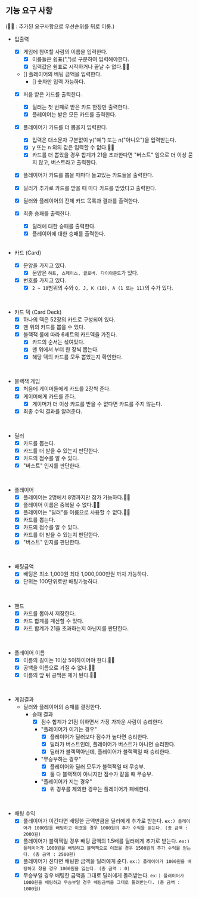 
## 기능 요구 사항
(🫸🏻 : 추가된 요구사항으로 우선순위를 뒤로 미룸.)

- 입출력
  - [x] 게임에 참여할 사람의 이름을 입력한다.
    - [x] 이름들은 쉼표(",")로 구분하여 입력해야한다.
    - [x] 입력값은 쉼표로 시작하거나 끝날 수 없다.🫸🏻

  - [] 플레이어의 베팅 금액을 입력한다.
    - [] 숫자만 입력 가능하다.

  - [x] 처음 받은 카드를 출력한다.
    - [x] 딜러는 첫 번째로 받은 카드 한장만 출력한다.
    - [x] 플레이어는 받은 모든 카드를 출력한다.

  - [x] 플레이어가 카드를 더 뽑을지 입력한다.
    - [x] 입력은 대소문자 구분없이 y("예") 또는 n("아니오")을 입력받는다.
    - [x] y 또는 n 외의 값은 입력할 수 없다.🫸🏻
    - [x] 카드를 더 뽑았을 경우 합계가 21을 초과한다면 "버스트" 임으로 더 이상 묻지 않고, 버스트라고 출력한다.

  - [x] 플레이어가 카드를 뽑을 때마다 들고있는 카드들을 출력한다.
  
  - [x] 딜러가 추가로 카드를 받을 때 마다 카드를 받았다고 출력한다.

  - [x] 딜러와 플레이어의 전체 카드 목록과 결과를 출력한다.

  - [x] 최종 승패를 출력한다.
    - [x] 딜러에 대한 승패를 출력한다.
    - [x] 플레이어에 대한 승패를 출력한다.

    <br>

- 카드 (Card)
  - [x] 문양을 가지고 있다.
    - [x] 문양은 ``하트, 스페이스, 클로버. 다이아몬드``가 있다.
  - [x] 번호를 가지고 있다.
    - [x] ``2 ~ 10``범위의 수와 ``Q, J, K (10), A (1 또는 11)``의 수가 있다.

<br>

- 카드 덱 (Card Deck)
  - [x] 하나의 덱은 52장의 카드로 구성되어 있다.
  - [x] 맨 위의 카드를 뽑을 수 있다.
  - [x] 블랙잭 룰에 따라 6세트의 카드덱을 가진다.
    - [x] 카드의 순서는 섞여있다.
    - [x] 맨 위에서 부터 한 장씩 뽑는다. 
    - [x] 해당 덱의 카드를 모두 뽑았는지 확인한다.

<br>

- 블랙잭 게임
  - [x] 처음에 게이머들에게 카드를 2장씩 준다.
  - [x] 게이머에게 카드를 준다.
    - [x] 게이머가 더 이상 카드를 받을 수 없다면 카드를 주지 않는다.
  - [x] 최종 수익 결과를 알려준다.

<br>

- 딜러
  - [x] 카드를 뽑는다.
  - [x] 카드를 더 받을 수 있는지 판단한다.
  - [x] 카드의 점수를 알 수 있다.
  - [x] "버스트" 인지를 판단한다.

<br>

- 플레이어
  - [x] 플레이어는 2명에서 8명까지만 참가 가능하다.🫸🏻
  - [x] 플레이어 이름은 중복될 수 없다.🫸🏻
  - [x] 플레이어는 "딜러"를 이름으로 사용할 수 없다.🫸🏻
  - [x] 카드를 뽑는다.
  - [x] 카드의 점수를 알 수 있다.
  - [x] 카드를 더 받을 수 있는지 판단한다.
  - [x] "버스트" 인지를 판단한다.

<br>

- 배팅금액
  - [x] 배팅은 최소 1,000원 최대 1,000,000만원 까지 가능하다.
  - [x] 단위는 100단위로만 배팅가능하다.

<br>

- 핸드
  - [x] 카드를 뽑아서 저장한다.
  - [x] 카드 합계를 계산할 수 있다.
  - [x] 카드 합계가 21을 초과하는지 아닌지를 판단한다.

<br>

- 플레이어 이름
  - [x] 이름의 길이는 1이상 5이하이어야 한다.🫸🏻
  - [x] 공백을 이름으로 가질 수 없다.🫸🏻
  - [x] 이름의 앞 뒤 공백은 제거 된다.🫸🏻

<br>

- 게임결과
  - 딜러와 플레이어의 승패를 결정한다.
    - 승패 결과
      - [x] 점수 합계가 21점 이하면서 가장 가까운 사람이 승리한다.
      - "플레이어가 이기는 경우"
        - [x] 플레이어가 딜러보다 점수가 높다면 승리한다.
        - [x] 딜러가 버스트인데, 플레이어가 버스트가 아니면 승리한다.
        - [x] 딜러가 블랙잭아닌데, 플레이어가 블랙잭일 때 승리한다.
      - "무승부하는 경우"
        - [x] 플레이어와 딜러 모두가 블랙잭일 때 무승부.
        - [x] 둘 다 블랙잭이 아니지만 점수가 같을 때 무승부.
      - "플레이어가 지는 경우"
        - [x] 위 경우를 제외한 경우는 플레이어가 패배한다.

<br>

- 배팅 수익
  - [x] 플레이어가 이긴다면 배팅한 금액만큼을 딜러에게 추가로 받는다. 
    `ex:) 플레이어가 1000원을 배팅하고 이겼을 경우 1000원의 추가 수익을 얻는다. (총 금액 : 2000원)`
  - [x] 플레이어가 블랙잭일 경우 배팅 금액의 1.5배를 딜러에게 추가로 받는다.
    `ex:) 플레이어가 1000원을 배팅하고 블랙잭으로 이겼을 경우 1500원의 추가 수익을 얻는다. (총 금액 : 2500원)`
  - [x] 플레이어가 진다면 배팅한 금액을 딜러에게 준다.
    `ex:) 플레이어가 1000원을 배팅하고 졌을 경우 1000원을 잃는다. (총 금액 : 0)`
  - [x] 무승부일 경우 배팅한 금액을 그대로 딜러에게 돌려받는다.
    `ex:) 플레이어가 1000원을 배팅하고 무승부일 경우 배팅금액을 그대로 돌려받는다. (총 금액 : 1000원)`
